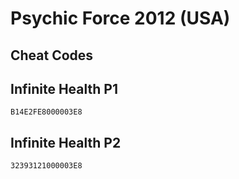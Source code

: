 # Psychic Force 2012 (USA)

## Cheat Codes

## Infinite Health P1

```
B14E2FE8000003E8

```

## Infinite Health P2

```
32393121000003E8

```

